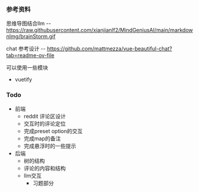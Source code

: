 ### 参考资料
思维导图结合llm -- https://raw.githubusercontent.com/xianjianlf2/MindGeniusAI/main/markdownImg/brainStorm.gif

chat 参考设计 -- https://github.com/mattmezza/vue-beautiful-chat?tab=readme-ov-file

可以使用一些模块
- vuetify

### Todo
- 前端
    - reddit 评论区设计
    - 交互时的评论定位
    - 完成preset option的交互
    - 完成map的备注
    - 完成悬浮时的一些提示
- 后端
    - 树的结构
    - 评论的内容和结构
    - llm交互
        - 习题部分
